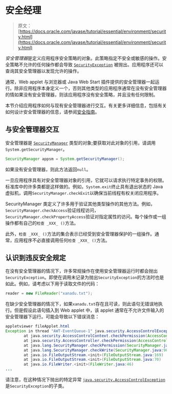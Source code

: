 # 安全经理

> 原文： [https://docs.oracle.com/javase/tutorial/essential/environment/security.html](https://docs.oracle.com/javase/tutorial/essential/environment/security.html)

*安全管理器*是定义应用程序安全策略的对象。此策略指定不安全或敏感的操作。安全策略不允许的任何操作都会导致 [`SecurityException`](https://docs.oracle.com/javase/8/docs/api/java/lang/SecurityException.html) 被抛出。应用程序还可以查询其安全管理器以发现允许的操作。

通常，Web applet 与浏览器或 Java Web Start 插件提供的安全管理器一起运行。除非应用程序本身定义一个，否则其他类型的应用程序通常在没有安全管理器的情如果没有安全管理器，则该应用程序没有安全策略，并且没有任何限制。

本节介绍应用程序如何与现有安全管理器进行交互。有关更多详细信息，包括有关如何设计安全管理器的信息，请参阅[安全指南](https://docs.oracle.com/javase/8/docs/technotes/guides/security/index.html)。

## 与安全管理器交互

安全管理器是 [`SecurityManager`](https://docs.oracle.com/javase/8/docs/api/java/lang/SecurityManager.html) 类型的对象;要获取对此对象的引用，请调用`System.getSecurityManager`。

```java
SecurityManager appsm = System.getSecurityManager();

```

如果没有安全管理器，则此方法返回`null`。

一旦应用程序具有对安全管理器对象的引用，它就可以请求执行特定事务的权限。标准库中的许多类都是这样做的。例如，`System.exit`终止具有退出状态的 Java 虚拟机，调用`SecurityManager.checkExit`以确保当前线程有权关闭应用程序。

SecurityManager 类定义了许多用于验证其他类型操作的其他方法。例如，`SecurityManager.checkAccess`验证线程访问，`SecurityManager.checkPropertyAccess`验证对指定属性的访问。每个操作或一组操作都有自己的`检查 _XXX_ ()`方法。

此外，`检查 _XXX_ ()`方法的集合表示已经受到安全管理器保护的一组操作。通常，应用程序不必直接调用任何`检查 _XXX_ ()`方法。

## 认识到违反安全规定

在没有安全管理器的情况下，许多常规操作在使用安全管理器运行时都会抛出`SecurityException`。即使在调用未记录为抛出`SecurityException`的方法时也是如此。例如，请考虑以下用于读取文件的代码：

```java
reader = new FileReader("xanadu.txt");

```

在缺少安全管理器的情况下，如果`xanadu.txt`存在且可读，则此语句无错误地执行。但是假设此语句插入到 Web applet 中，该 applet 通常在不允许文件输入的安全管理器下运行。可能会导致以下错误消息：

```java
appletviewer fileApplet.html
Exception in thread "AWT-EventQueue-1" java.security.AccessControlException: access denied (java.io.FilePermission characteroutput.txt write)
        at java.security.AccessControlContext.checkPermission(AccessControlContext.java:323)
        at java.security.AccessController.checkPermission(AccessController.java:546)
        at java.lang.SecurityManager.checkPermission(SecurityManager.java:532)
        at java.lang.SecurityManager.checkWrite(SecurityManager.java:962)
        at java.io.FileOutputStream.<init>(FileOutputStream.java:169)
        at java.io.FileOutputStream.<init>(FileOutputStream.java:70)
        at java.io.FileWriter.<init>(FileWriter.java:46)
...

```

请注意，在这种情况下抛出的特定异常 [`java.security.AccessControlException`](https://docs.oracle.com/javase/8/docs/api/java/security/AccessControlException.html) 是`SecurityException`的子类。